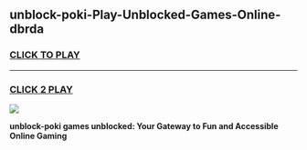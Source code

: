 
## unblock-poki-Play-Unblocked-Games-Online-dbrda
<h3>
<a href="https://premium76.site?title=unblock-poki&ref=25A">CLICK TO PLAY</a></h3>
<hr>

<h3>
<a href="https://premium76.site?title=unblock-poki&ref=25A">CLICK 2 PLAY</a>
  
</h3>

<a href="https://premium76.site?title=unblock-poki&ref=25A"><img src="https://clearcache.store/games.png"></a>


**unblock-poki games unblocked: Your Gateway to Fun and Accessible Online Gaming**
